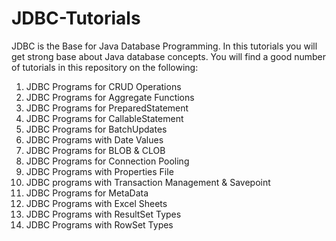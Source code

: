 # JDBC-Tutorials


JDBC is the Base for Java Database Programming. In this tutorials you will get strong base about Java database concepts. You will find a good number of tutorials in this repository on the following:

1. JDBC Programs for CRUD Operations
2. JDBC Programs for Aggregate Functions
3. JDBC Programs for PreparedStatement
4. JDBC Programs for CallableStatement
5. JDBC Programs for BatchUpdates
6. JDBC Programs with Date Values
7. JDBC Programs for BLOB & CLOB
8. JDBC Programs for Connection Pooling
9. JDBC Programs with Properties File
10. JDBC programs with Transaction Management & Savepoint
11. JDBC Programs for MetaData
12. JDBC Programs with Excel Sheets
13. JDBC Programs with ResultSet Types
14. JDBC Programs with RowSet Types
